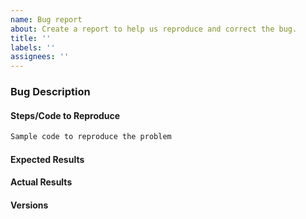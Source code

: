 ```yaml
---
name: Bug report
about: Create a report to help us reproduce and correct the bug.
title: ''
labels: ''
assignees: ''
---
```


<!--
Before submitting a bug, please make sure the issue hasn't been already
addressed by searching through the past issues.
-->

### Bug Description

<!--
A clear and concise description of what the bug is.
-->

#### Steps/Code to Reproduce
<!--
Please add a minimal example that we can reproduce the error by running the
code. Be as succinct as possible, do not depend on external data. In short, we
need to be able to copy/paste the code and get the same result as you.

If the code is too long, feel free to put it in a public gist and link
it in the issue: https://gist.github.com
-->

```python
Sample code to reproduce the problem
```

#### Expected Results
<!-- Please paste or describe the expected results.-->

#### Actual Results
<!-- Please paste or specifically describe the actual output or traceback. -->

#### Versions
<!--
Please run the following snippet and paste the output below.
import blackjax; print("BlackJAX", blackjax.__version__)
import sys; print("Python", sys.version)
import jax; print("Jax", jax.__version__)
import jaxlib; print("Jaxlib", jaxlib.__version__)
-->


<!-- Thanks for contributing! -->
